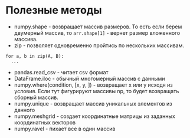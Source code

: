 # Полезные методы

* numpy.shape - возвращает массив размеров. То есть если берем двумерный массив, то ```arr.shape[1]``` - вернет размер вложенного массива.
* zip - позволяет одновременно пройтись по нескольких массивам.
```
for a, b in zip(A, B):
  ...
```
* pandas.read_csv - читает csv формат
* DataFrame.iloc - обычный многомерный массив с данными
* numpy.where(condition, [x, y, ]) - возвращает x или y исходя из условия. Если тут фигурируют массивы np, то будет возвращать сборный массив.
* numpy.unique - возвращает массив уникальных элементов из данного
* numpy.meshgrid - создает координатные матрицы из заданных координатных векторов
* numpy.ravel - пихает все в один массив

